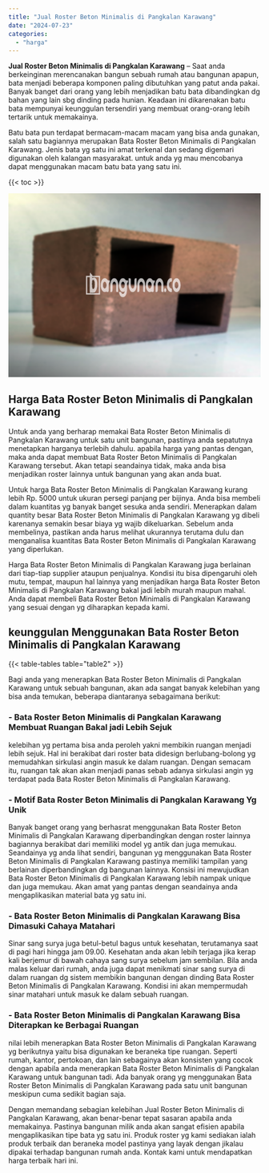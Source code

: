 ```yaml
---
title: "Jual Roster Beton Minimalis di Pangkalan Karawang"
date: "2024-07-23"
categories: 
  - "harga"
---
```


**Jual Roster Beton Minimalis di Pangkalan Karawang** – Saat anda berkeinginan merencanakan bangun sebuah rumah atau bangunan apapun, bata menjadi beberapa komponen paling dibutuhkan yang patut anda pakai. Banyak banget dari orang yang lebih menjadikan batu bata dibandingkan dg bahan yang lain sbg dinding pada hunian. Keadaan ini dikarenakan batu bata mempunyai keunggulan tersendiri yang membuat orang-orang lebih tertarik untuk memakainya.

Batu bata pun terdapat bermacam-macam macam yang bisa anda gunakan, salah satu bagiannya merupakan Bata Roster Beton Minimalis di Pangkalan Karawang. Jenis bata yg satu ini amat terkenal dan sedang digemari digunakan oleh kalangan masyarakat. untuk anda yg mau mencobanya dapat menggunakan macam batu bata yang satu ini.

{{< toc >}}

![Jual Roster Beton Minimalis di Pangkalan Karawang](/images/bata-roster-minimalis-29.png)

## Harga Bata Roster Beton Minimalis di Pangkalan Karawang

Untuk anda yang berharap memakai Bata Roster Beton Minimalis di Pangkalan Karawang untuk satu unit bangunan, pastinya anda sepatutnya menetapkan harganya terlebih dahulu. apabila harga yang pantas dengan, maka anda dapat membuat Bata Roster Beton Minimalis di Pangkalan Karawang tersebut. Akan tetapi seandainya tidak, maka anda bisa menjadikan roster lainnya untuk bangunan yang akan anda buat.

Untuk harga Bata Roster Beton Minimalis di Pangkalan Karawang kurang lebih Rp. 5000 untuk ukuran persegi panjang per bijinya. Anda bisa membeli dalam kuantitas yg banyak banget sesuka anda sendiri. Menerapkan dalam quantity besar Bata Roster Beton Minimalis di Pangkalan Karawang yg dibeli karenanya semakin besar biaya yg wajib dikeluarkan. Sebelum anda membelinya, pastikan anda harus melihat ukurannya terutama dulu dan menganalisa kuantitas Bata Roster Beton Minimalis di Pangkalan Karawang yang diperlukan.

Harga Bata Roster Beton Minimalis di Pangkalan Karawang juga berlainan dari tiap-tiap supplier ataupun penjualnya. Kondisi itu bisa dipengaruhi oleh mutu, tempat, maupun hal lainnya yang menjadikan harga Bata Roster Beton Minimalis di Pangkalan Karawang bakal jadi lebih murah maupun mahal. Anda dapat membeli Bata Roster Beton Minimalis di Pangkalan Karawang yang sesuai dengan yg diharapkan kepada kami.

## keunggulan Menggunakan Bata Roster Beton Minimalis di Pangkalan Karawang

{{< table-tables table="table2" >}}

Bagi anda yang menerapkan Bata Roster Beton Minimalis di Pangkalan Karawang untuk sebuah bangunan, akan ada sangat banyak kelebihan yang bisa anda temukan, beberapa diantaranya sebagaimana berikut:

### \- Bata Roster Beton Minimalis di Pangkalan Karawang Membuat Ruangan Bakal jadi Lebih Sejuk

kelebihan yg pertama bisa anda peroleh yakni membikin ruangan menjadi lebih sejuk. Hal ini berakibat dari roster bata didesign berlubang-bolong yg memudahkan sirkulasi angin masuk ke dalam ruangan. Dengan semacam itu, ruangan tak akan akan menjadi panas sebab adanya sirkulasi angin yg terdapat pada Bata Roster Beton Minimalis di Pangkalan Karawang.

### \- Motif Bata Roster Beton Minimalis di Pangkalan Karawang Yg Unik

Banyak banget orang yang berhasrat menggunakan Bata Roster Beton Minimalis di Pangkalan Karawang diperbandingkan dengan roster lainnya bagiannya berakibat dari memiliki model yg antik dan juga memukau. Seandainya yg anda lihat sendiri, bangunan yg menggunakan Bata Roster Beton Minimalis di Pangkalan Karawang pastinya memiliki tampilan yang berlainan diperbandingkan dg bangunan lainnya. Konsisi ini mewujudkan Bata Roster Beton Minimalis di Pangkalan Karawang lebih nampak unique dan juga memukau. Akan amat yang pantas dengan seandainya anda mengaplikasikan material bata yg satu ini.

### \- Bata Roster Beton Minimalis di Pangkalan Karawang Bisa Dimasuki Cahaya Matahari

Sinar sang surya juga betul-betul bagus untuk kesehatan, terutamanya saat di pagi hari hingga jam 09.00. Kesehatan anda akan lebih terjaga jika kerap kali berjemur di bawah cahaya sang surya sebelum jam sembilan. Bila anda malas keluar dari rumah, anda juga dapat menikmati sinar sang surya di dalam ruangan dg sistem membikin bangunan dengan dinding Bata Roster Beton Minimalis di Pangkalan Karawang. Kondisi ini akan mempermudah sinar matahari untuk masuk ke dalam sebuah ruangan.

### \- Bata Roster Beton Minimalis di Pangkalan Karawang Bisa Diterapkan ke Berbagai Ruangan

nilai lebih menerapkan Bata Roster Beton Minimalis di Pangkalan Karawang yg berikutnya yaitu bisa digunakan ke beraneka tipe ruangan. Seperti rumah, kantor, pertokoan, dan lain sebagainya akan konsisten yang cocok dengan apabila anda menerapkan Bata Roster Beton Minimalis di Pangkalan Karawang untuk bangunan tadi. Ada banyak orang yg menggunakan Bata Roster Beton Minimalis di Pangkalan Karawang pada satu unit bangunan meskipun cuma sedikit bagian saja.

Dengan memandang sebagian kelebihan Jual Roster Beton Minimalis di Pangkalan Karawang, akan benar-benar tepat sasaran apabila anda memakainya. Pastinya bangunan milik anda akan sangat efisien apabila mengaplikasikan tipe bata yg satu ini. Produk roster yg kami sediakan ialah produk terbaik dan beraneka model pastinya yang layak dengan jikalau dipakai terhadap bangunan rumah anda. Kontak kami untuk mendapatkan harga terbaik hari ini.
